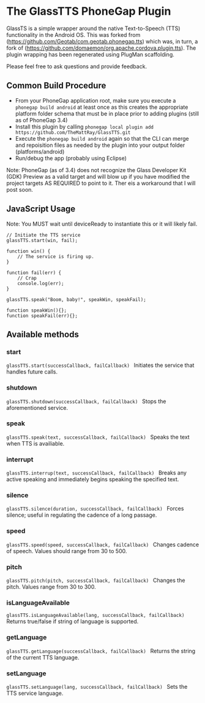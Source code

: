The GlassTTS PhoneGap Plugin
========================
GlassTS is a simple wrapper around the native Text-to-Speech (TTS) functionality in the Android OS. This was forked from (https://github.com/Geotab/com.geotab.phonegap.tts) which was, in turn, a fork of (https://github.com/domaemon/org.apache.cordova.plugin.tts). The plugin wrapping has been regenerated using PlugMan scaffolding.

Please feel free to ask questions and provide feedback.

## Common Build Procedure
- From your PhoneGap application root, make sure you execute a `phonegap build android` at least once as this creates the appropriate platform folder schema that must be in place prior to adding plugins (still as of PhoneGap 3.4)
- Install this plugin by calling `phonegap local plugin add https://github.com/TheMattRay/GlassTTS.git`
- Execute the `phonegap build android` again so that the CLI can merge and repoisition files as needed by the plugin into your output folder (platforms/android)
- Run/debug the app (probably using Eclipse)

Note: PhoneGap (as of 3.4) does not recognize the Glass Developer Kit (GDK) Preview as a valid target and will blow up if you have modified the project targets AS REQUIRED to point to it. Ther eis a workaround that I will post soon.

## JavaScript Usage
Note: You MUST wait until deviceReady to instantiate this or it will likely fail.

	// Initiate the TTS service
	glassTTS.start(win, fail);

	function win() {
		// The service is firing up.
	}

	function fail(err) {
		// Crap
		console.log(err);
	}

    glassTTS.speak("Boom, baby!", speakWin, speakFail);

    function speakWin(){};
    function speakFail(err){};
    
## Available methods
### start
`glassTTS.start(successCallback, failCallback) ` Initiates the service that handles future calls.

### shutdown
`glassTTS.shutdown(successCallback, failCallback) ` Stops the aforementioned service.

### speak
`glassTTS.speak(text, successCallback, failCallback) ` Speaks the text when TTS is availiable.

### interrupt
`glassTTS.interrup(text, successCallback, failCallback) ` Breaks any active speaking and immediately begins speaking the specified text.

### silence
`glassTTS.silence(duration, successCallback, failCallback) ` Forces silence; useful in regulating the cadence of a long passage.

### speed
`glassTTS.speed(speed, successCallback, failCallback) ` Changes cadence of speech. Values should range from 30 to 500.

### pitch
`glassTTS.pitch(pitch, successCallback, failCallback) ` Changes the pitch. Values range from 30 to 300.

### isLanguageAvailable
`glassTTS.isLanguageAvailable(lang, successCallback, failCallback) ` Returns true/false if string of language is supported.

### getLanguage
`glassTTS.getLanguage(successCallback, failCallback) ` Returns the string of the current TTS language.

### setLanguage
`glassTTS.setLanguage(lang, successCallback, failCallback) ` Sets the TTS service language.

